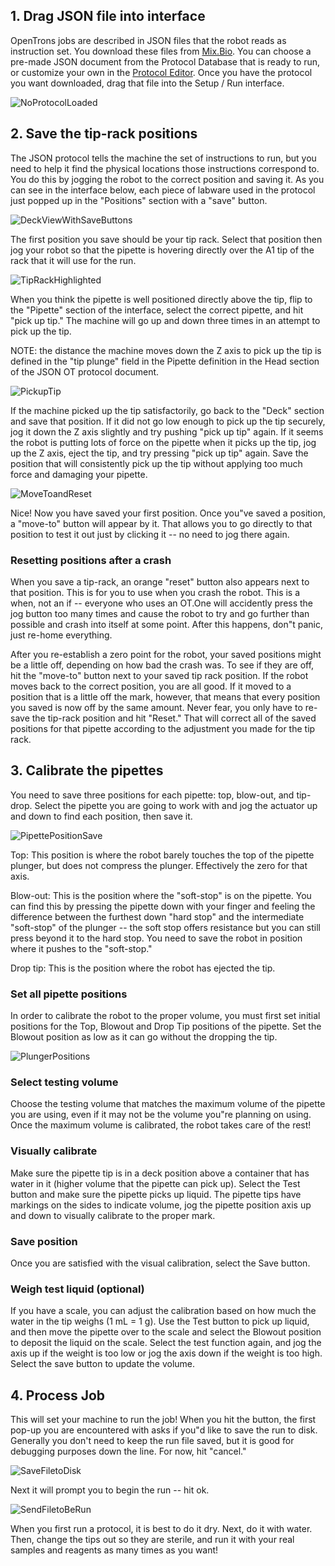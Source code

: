 ## 1. Drag JSON file into interface

OpenTrons jobs are described in JSON files that the robot reads as instruction set. You download these files from [Mix.Bio](http://mix.bio). You can choose a pre-made JSON document from the Protocol Database that is ready to run, or customize your own in the [Protocol Editor](http://editor.mix.bio). Once you have the protocol you want downloaded, drag that file into the Setup / Run interface.

![NoProtocolLoaded](img/Calibrate_Run/NoProtocolLoaded.png)

## 2. Save the tip-rack positions

The JSON protocol tells the machine the set of instructions to run, but you need to help it find the physical locations those instructions correspond to. You do this by jogging the robot to the correct position and saving it. As you can see in the interface below, each piece of labware used in the protocol just popped up in the "Positions" section with a "save" button.

![DeckViewWithSaveButtons](img/Calibrate_Run/DeckViewWithSaveButtons.png)

The first position you save should be your tip rack. Select that position then jog your robot so that the pipette is hovering directly over the A1 tip of the rack that it will use for the run.

![TipRackHighlighted](img/Calibrate_Run/TipRackHighlighted.png)

When you think the pipette is well positioned directly above the tip, flip to the "Pipette" section of the interface, select the correct pipette, and hit "pick up tip." The machine will go up and down three times in an attempt to pick up the tip.

NOTE: the distance the machine moves down the Z axis to pick up the tip is defined in the "tip plunge" field in the Pipette definition in the Head section of the JSON OT protocol document.

![PickupTip](img/Calibrate_Run/PickupTip.png)

If the machine picked up the tip satisfactorily, go back to the "Deck" section and save that position. If it did not go low enough to pick up the tip securely, jog it down the Z axis slightly and try pushing "pick up tip" again. If it seems the robot is putting lots of force on the pipette when it picks up the tip, jog up the Z axis, eject the tip, and try pressing "pick up tip" again. Save the position that will consistently pick up the tip without applying too much force and damaging your pipette.

![MoveToandReset](img/Calibrate_Run/MoveToandReset.png)

Nice! Now you have saved your first position. Once you"ve saved a position, a "move-to" button will appear by it. That allows you to go directly to that position to test it out just by clicking it -- no need to jog there again.

### Resetting positions after a crash

When you save a tip-rack, an orange "reset" button also appears next to that position. This is for you to use when you crash the robot. This is a when, not an if -- everyone who uses an OT.One will accidently press the jog button too many times and cause the robot to try and go further than possible and crash into itself at some point. After this happens, don"t panic, just re-home everything.

After you re-establish a zero point for the robot, your saved positions might be a little off, depending on how bad the crash was. To see if they are off, hit the "move-to" button next to your saved tip rack position. If the robot moves back to the correct position, you are all good. If it moved to a position that is a little off the mark, however, that means that every position you saved is now off by the same amount. Never fear, you only have to re-save the tip-rack position and hit "Reset." That will correct all of the saved positions for that pipette according to the adjustment you made for the tip rack.

## 3. Calibrate the pipettes

You need to save three positions for each pipette: top, blow-out, and tip-drop. Select the pipette you are going to work with and jog the actuator up and down to find each position, then save it.

![PipettePositionSave](img/Calibrate_Run/PipettePositionSave.png)

Top: This position is where the robot barely touches the top of the pipette plunger, but does not compress the plunger. Effectively the zero for that axis.

Blow-out: This is the position where the "soft-stop" is on the pipette. You can find this by pressing the pipette down with your finger and feeling the difference between the furthest down "hard stop" and the intermediate "soft-stop" of the plunger -- the soft stop offers resistance but you can still press beyond it to the hard stop. You need to save the robot in position where it pushes to the "soft-stop."

Drop tip: This is the position where the robot has ejected the tip.

### Set all pipette positions

In order to calibrate the robot to the proper volume, you must first set initial positions for the Top, Blowout and Drop Tip positions of the pipette.  Set the Blowout position as low as it can go without the dropping the tip.

![PlungerPositions](img/Calibrate_Run/PlungerPositions.png)

### Select testing volume

Choose the testing volume that matches the maximum volume of the pipette you are using, even if it may not be the volume you"re planning on using.  Once the maximum volume is calibrated, the robot takes care of the rest!

### Visually calibrate

Make sure the pipette tip is in a deck position above a container that has water in it (higher volume that the pipette can pick up).  Select the Test button and make sure the pipette picks up liquid.  The pipette tips have markings on the sides to indicate volume, jog the pipette position axis up and down to visually calibrate to the proper mark.

### Save position

Once you are satisfied with the visual calibration, select the Save button.

### Weigh test liquid (optional)

If you have a scale, you can adjust the calibration based on how much the water in the tip weighs (1 mL = 1 g).  Use the Test button to pick up liquid, and then move the pipette over to the scale and select the Blowout position to deposit the liquid on the scale.  Select the test function again, and jog the axis up if the weight is too low or jog the axis down if the weight is too high.  Select the save button to update the volume.

## 4. Process Job

This will set your machine to run the job! When you hit the button, the first pop-up you are encountered with asks if you"d like to save the run to disk. Generally you don't need to keep the run file saved, but it is good for debugging purposes down the line. For now, hit "cancel."

![SaveFiletoDisk](img/Calibrate_Run/SaveFiletoDisk.JPG)

Next it will prompt you to begin the run -- hit ok.

![SendFiletoBeRun](img/Calibrate_Run/SendFiletoBeRun.JPG)

When you first run a protocol, it is best to do it dry. Next, do it with water. Then, change the tips out so they are sterile, and run it with your real samples and reagents as many times as you want!
